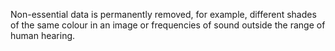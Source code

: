 Non-essential data is permanently removed, for example, different shades of the same colour in an image or frequencies of sound outside the range of human hearing.